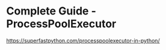 # Complete Guide - ProcessPoolExecutor

https://superfastpython.com/processpoolexecutor-in-python/

